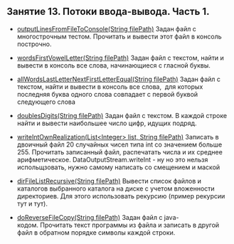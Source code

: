 ## Занятие 13. Потоки ввода-вывода. Часть 1.
* [outputLinesFromFileToConsole(String filePath)](https://github.com/alexkur80/PVTCourse2020/blob/master/src/com/myproject/lection13/FileUtils.java) Задан файл с многострочным тестом. Прочитать и вывести этот файл в консоль построчно.

* [wordsFirstVowelLetter(String filePath)](https://github.com/alexkur80/PVTCourse2020/blob/master/src/com/myproject/lection13/FileUtils.java) Задан файл с текстом, найти и вывести в консоль все слова, начинающиеся с гласной буквы.

* [allWordsLastLetterNextFirstLetterEqual(String filePath)](https://github.com/alexkur80/PVTCourse2020/blob/master/src/com/myproject/lection13/FileUtils.java) Задан файл с текстом, найти и вывести в консоль все слова,  для которых последняя буква одного слова совпадает с первой буквой следующего слова

* [doublesDigits(String filePath)](https://github.com/alexkur80/PVTCourse2020/blob/master/src/com/myproject/lection13/FileUtils.java) Задан файл с текстом. В каждой строке найти и вывести наибольшее число цифр, идущих подряд.

* [writeIntOwnRealization(List\<Integer> list, String filePath)](https://github.com/alexkur80/PVTCourse2020/blob/master/src/com/myproject/lection13/FileUtils.java) Записать в двоичный файл 20 случайных чисел типа int со значением больше 255. Прочитать записанный файл, распечатать числа и их среднее арифметическое. DataOutputStream.writeInt - ну
но это нельзя испольщзовать, нужно самому написать со смещением и маской
* [dirFileListRecursive(String filePath)](https://github.com/alexkur80/PVTCourse2020/blob/master/src/com/myproject/lection13/FileUtils.java) Вывести список файлов и каталогов выбранного каталога на диске с учетом вложенности директориев. Для этого использовать рекурсию (пример рекурсии тут и тут).
* [doReverseFileCopy(String filePath)](https://github.com/alexkur80/PVTCourse2020/blob/master/src/com/myproject/lection13/FileUtils.java) Задан файл с java-кодом. Прочитать текст программы из файла и записать в другой файл в обратном порядке символы каждой строки. 
